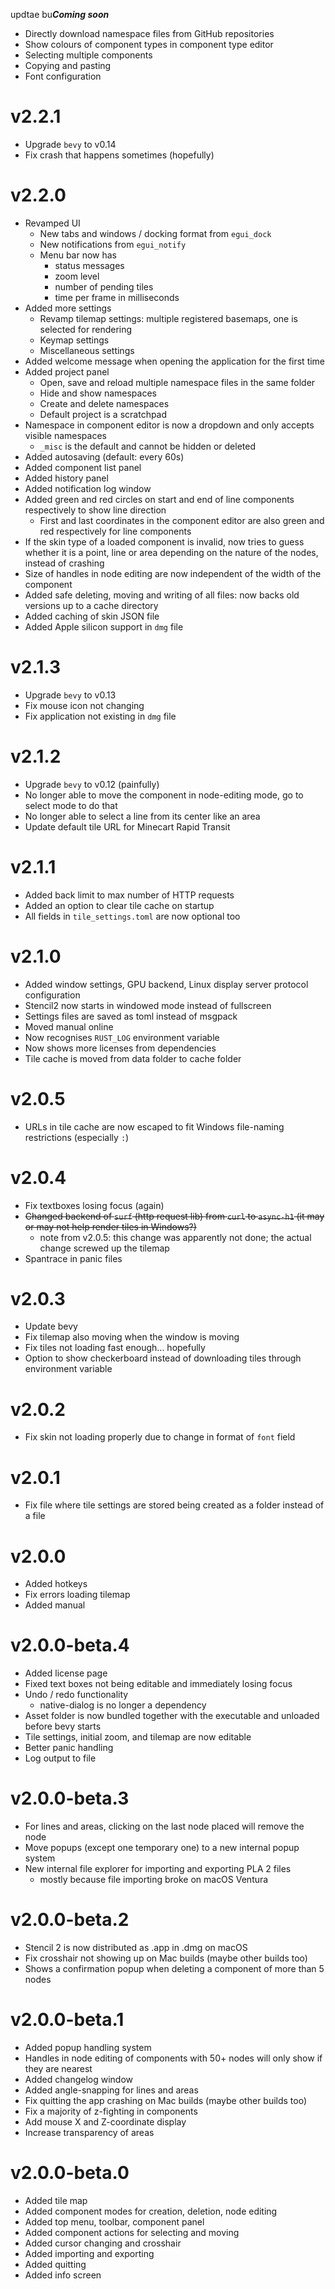 updtae bu***Coming soon***
* Directly download namespace files from GitHub repositories
* Show colours of component types in component type editor
* Selecting multiple components
* Copying and pasting
* Font configuration

# v2.2.1
* Upgrade `bevy` to v0.14
* Fix crash that happens sometimes (hopefully)

# v2.2.0
* Revamped UI
  * New tabs and windows / docking format from `egui_dock`
  * New notifications from `egui_notify`
  * Menu bar now has
    * status messages
    * zoom level
    * number of pending tiles
    * time per frame in milliseconds
* Added more settings
  * Revamp tilemap settings: multiple registered basemaps, one is selected for rendering
  * Keymap settings
  * Miscellaneous settings
* Added welcome message when opening the application for the first time
* Added project panel
  * Open, save and reload multiple namespace files in the same folder
  * Hide and show namespaces
  * Create and delete namespaces
  * Default project is a scratchpad
* Namespace in component editor is now a dropdown and only accepts visible namespaces
  * `_misc` is the default and cannot be hidden or deleted
* Added autosaving (default: every 60s)
* Added component list panel
* Added history panel
* Added notification log window
* Added green and red circles on start and end of line components respectively to show line direction
  * First and last coordinates in the component editor are also green and red respectively for line components
* If the skin type of a loaded component is invalid, now tries to guess whether it is a point, line or area depending on the nature of the nodes, instead of crashing
* Size of handles in node editing are now independent of the width of the component
* Added safe deleting, moving and writing of all files: now backs old versions up to a cache directory
* Added caching of skin JSON file
* Added Apple silicon support in `dmg` file

# v2.1.3
* Upgrade `bevy` to v0.13
* Fix mouse icon not changing
* Fix application not existing in `dmg` file

# v2.1.2
* Upgrade `bevy` to v0.12 (painfully)
* No longer able to move the component in node-editing mode, go to select mode to do that
* No longer able to select a line from its center like an area
* Update default tile URL for Minecart Rapid Transit

# v2.1.1
* Added back limit to max number of HTTP requests
* Added an option to clear tile cache on startup
* All fields in `tile_settings.toml` are now optional too

# v2.1.0
* Added window settings, GPU backend, Linux display server protocol configuration
* Stencil2 now starts in windowed mode instead of fullscreen
* Settings files are saved as toml instead of msgpack
* Moved manual online
* Now recognises `RUST_LOG` environment variable
* Now shows more licenses from dependencies
* Tile cache is moved from data folder to cache folder

# v2.0.5
* URLs in tile cache are now escaped to fit Windows file-naming restrictions (especially `:`)

# v2.0.4
* Fix textboxes losing focus (again)
* ~~Changed backend of `surf` (http request lib) from `curl` to `async-h1` (it may or may not help render tiles in Windows?)~~
  * note from v2.0.5: this change was apparently not done; the actual change screwed up the tilemap
* Spantrace in panic files

# v2.0.3
* Update bevy
* Fix tilemap also moving when the window is moving
* Fix tiles not loading fast enough... hopefully
* Option to show checkerboard instead of downloading tiles through environment variable

# v2.0.2
* Fix skin not loading properly due to change in format of `font` field

# v2.0.1
* Fix file where tile settings are stored being created as a folder instead of a file

# v2.0.0
* Added hotkeys
* Fix errors loading tilemap
* Added manual

# v2.0.0-beta.4
* Added license page
* Fixed text boxes not being editable and immediately losing focus
* Undo / redo functionality
  * native-dialog is no longer a dependency
* Asset folder is now bundled together with the executable and unloaded before bevy starts
* Tile settings, initial zoom, and tilemap are now editable
* Better panic handling
* Log output to file

# v2.0.0-beta.3
* For lines and areas, clicking on the last node placed will remove the node
* Move popups (except one temporary one) to a new internal popup system
* New internal file explorer for importing and exporting PLA 2 files
  * mostly because file importing broke on macOS Ventura

# v2.0.0-beta.2
* Stencil 2 is now distributed as .app in .dmg on macOS
* Fix crosshair not showing up on Mac builds (maybe other builds too)
* Shows a confirmation popup when deleting a component of more than 5 nodes

# v2.0.0-beta.1
* Added popup handling system
* Handles in node editing of components with 50+ nodes will only show if they are nearest
* Added changelog window
* Added angle-snapping for lines and areas
* Fix quitting the app crashing on Mac builds (maybe other builds too)
* Fix a majority of z-fighting in components
* Add mouse X and Z-coordinate display
* Increase transparency of areas

# v2.0.0-beta.0
* Added tile map
* Added component modes for creation, deletion, node editing
* Added top menu, toolbar, component panel
* Added component actions for selecting and moving
* Added cursor changing and crosshair
* Added importing and exporting
* Added quitting
* Added info screen

